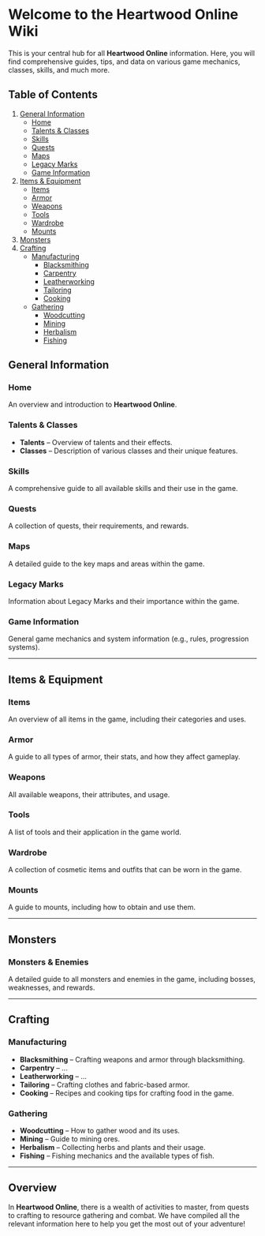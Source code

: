 # Welcome to the Heartwood Online Wiki

This is your central hub for all **Heartwood Online** information. Here, you will find comprehensive guides, tips, and data on various game mechanics, classes, skills, and much more.

## Table of Contents
1. [General Information](#general-information)
   - [Home](#home)
   - [Talents & Classes](#talents-classes)
   - [Skills](#skills)
   - [Quests](#quests)
   - [Maps](#maps)
   - [Legacy Marks](#legacy-marks)
   - [Game Information](#game-information)
2. [Items & Equipment](#items-equipment)
   - [Items](#items)
   - [Armor](#armor)
   - [Weapons](#weapons)
   - [Tools](#tools)
   - [Wardrobe](#wardrobe)
   - [Mounts](#mounts)
3. [Monsters](#monsters)
4. [Crafting](#crafting)
   - [Manufacturing](#manufacturing)
     - [Blacksmithing](#blacksmithing)
     - [Carpentry](#carpentry)
     - [Leatherworking](#leatherworking)
     - [Tailoring](#tailoring)
     - [Cooking](#cooking)
   - [Gathering](#gathering)
     - [Woodcutting](#woodcutting)
     - [Mining](#mining)
     - [Herbalism](#herbalism)
     - [Fishing](#fishing)

## General Information

### Home
An overview and introduction to **Heartwood Online**.

### Talents & Classes
- **Talents** – Overview of talents and their effects.
- **Classes** – Description of various classes and their unique features.

### Skills
A comprehensive guide to all available skills and their use in the game.

### Quests
A collection of quests, their requirements, and rewards.

### Maps
A detailed guide to the key maps and areas within the game.

### Legacy Marks
Information about Legacy Marks and their importance within the game.

### Game Information
General game mechanics and system information (e.g., rules, progression systems).

---

## Items & Equipment

### Items
An overview of all items in the game, including their categories and uses.

### Armor
A guide to all types of armor, their stats, and how they affect gameplay.

### Weapons
All available weapons, their attributes, and usage.

### Tools
A list of tools and their application in the game world.

### Wardrobe
A collection of cosmetic items and outfits that can be worn in the game.

### Mounts
A guide to mounts, including how to obtain and use them.

---

## Monsters

### Monsters & Enemies
A detailed guide to all monsters and enemies in the game, including bosses, weaknesses, and rewards.

---

## Crafting

### Manufacturing
- **Blacksmithing** – Crafting weapons and armor through blacksmithing.
- **Carpentry** – ...
- **Leatherworking** – ...
- **Tailoring** – Crafting clothes and fabric-based armor.
- **Cooking** – Recipes and cooking tips for crafting food in the game.

### Gathering
- **Woodcutting** – How to gather wood and its uses.
- **Mining** – Guide to mining ores.
- **Herbalism** – Collecting herbs and plants and their usage.
- **Fishing** – Fishing mechanics and the available types of fish.

---

## Overview

In **Heartwood Online**, there is a wealth of activities to master, from quests to crafting to resource gathering and combat. We have compiled all the relevant information here to help you get the most out of your adventure!

